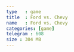 ```yaml
---
type   : game
title  : Ford vs. Chevy
name   : Ford vs. Chevy
categories: [game]
telegram : 608
size : 304 MB
---
```



